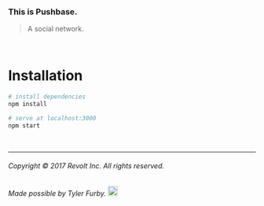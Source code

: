 ### This is Pushbase.
> A social network.

<br/>

# Installation
``` bash
# install dependencies
npm install

# serve at localhost:3000
npm start
```

<br/>

---

###### Copyright © 2017 Revolt Inc. All rights reserved.

###### Made possible by Tyler Furby. <img src="https://www.dropbox.com/s/40a3rzhaou01vqd/mocha.png?raw=1" height="20px">
